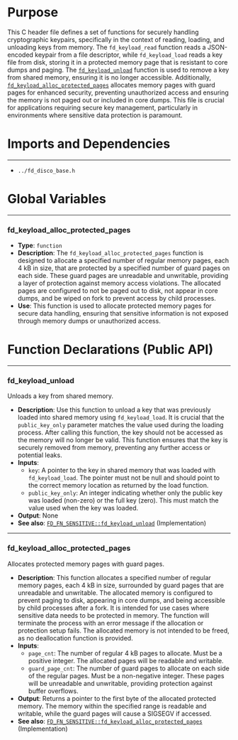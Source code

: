 # Purpose
This C header file defines a set of functions for securely handling cryptographic keypairs, specifically in the context of reading, loading, and unloading keys from memory. The `fd_keyload_read` function reads a JSON-encoded keypair from a file descriptor, while `fd_keyload_load` reads a key file from disk, storing it in a protected memory page that is resistant to core dumps and paging. The [`fd_keyload_unload`](#fd_keyload_unload) function is used to remove a key from shared memory, ensuring it is no longer accessible. Additionally, [`fd_keyload_alloc_protected_pages`](#fd_keyload_alloc_protected_pages) allocates memory pages with guard pages for enhanced security, preventing unauthorized access and ensuring the memory is not paged out or included in core dumps. This file is crucial for applications requiring secure key management, particularly in environments where sensitive data protection is paramount.
# Imports and Dependencies

---
- `../fd_disco_base.h`


# Global Variables

---
### fd\_keyload\_alloc\_protected\_pages
- **Type**: `function`
- **Description**: The `fd_keyload_alloc_protected_pages` function is designed to allocate a specified number of regular memory pages, each 4 kB in size, that are protected by a specified number of guard pages on each side. These guard pages are unreadable and unwritable, providing a layer of protection against memory access violations. The allocated pages are configured to not be paged out to disk, not appear in core dumps, and be wiped on fork to prevent access by child processes.
- **Use**: This function is used to allocate protected memory pages for secure data handling, ensuring that sensitive information is not exposed through memory dumps or unauthorized access.


# Function Declarations (Public API)

---
### fd\_keyload\_unload<!-- {{#callable_declaration:FD_FN_SENSITIVE::fd_keyload_unload}} -->
Unloads a key from shared memory.
- **Description**: Use this function to unload a key that was previously loaded into shared memory using `fd_keyload_load`. It is crucial that the `public_key_only` parameter matches the value used during the loading process. After calling this function, the key should not be accessed as the memory will no longer be valid. This function ensures that the key is securely removed from memory, preventing any further access or potential leaks.
- **Inputs**:
    - `key`: A pointer to the key in shared memory that was loaded with `fd_keyload_load`. The pointer must not be null and should point to the correct memory location as returned by the load function.
    - `public_key_only`: An integer indicating whether only the public key was loaded (non-zero) or the full key (zero). This must match the value used when the key was loaded.
- **Output**: None
- **See also**: [`FD_FN_SENSITIVE::fd_keyload_unload`](fd_keyload.c.driver.md#FD_FN_SENSITIVEfd_keyload_unload)  (Implementation)


---
### fd\_keyload\_alloc\_protected\_pages<!-- {{#callable_declaration:FD_FN_SENSITIVE::fd_keyload_alloc_protected_pages}} -->
Allocates protected memory pages with guard pages.
- **Description**: This function allocates a specified number of regular memory pages, each 4 kB in size, surrounded by guard pages that are unreadable and unwritable. The allocated memory is configured to prevent paging to disk, appearing in core dumps, and being accessible by child processes after a fork. It is intended for use cases where sensitive data needs to be protected in memory. The function will terminate the process with an error message if the allocation or protection setup fails. The allocated memory is not intended to be freed, as no deallocation function is provided.
- **Inputs**:
    - `page_cnt`: The number of regular 4 kB pages to allocate. Must be a positive integer. The allocated pages will be readable and writable.
    - `guard_page_cnt`: The number of guard pages to allocate on each side of the regular pages. Must be a non-negative integer. These pages will be unreadable and unwritable, providing protection against buffer overflows.
- **Output**: Returns a pointer to the first byte of the allocated protected memory. The memory within the specified range is readable and writable, while the guard pages will cause a SIGSEGV if accessed.
- **See also**: [`FD_FN_SENSITIVE::fd_keyload_alloc_protected_pages`](fd_keyload.c.driver.md#FD_FN_SENSITIVEfd_keyload_alloc_protected_pages)  (Implementation)


